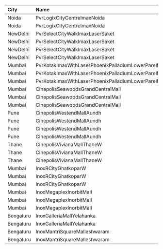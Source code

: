 | City      | Name                                                  | Language |  Time | Type            | Price | Capacity | Booked |
| :-------- | :---------------------------------------------------- | :------- | ----: | :-------------- | ----: | -------: | -----: |
| Noida     | PvrLogixCityCentreImaxNoida                           | English  | 12:00 | 3DPrime         |  490₹ |      157 |      4 |
| Noida     | PvrLogixCityCentreImaxNoida                           | English  | 12:00 | 3DRecliner      |  915₹ |       10 |      5 |
| NewDelhi  | PvrSelectCityWalkImaxLaserSaket                       | English  | 12:10 | 3DLoungerNormal |  350₹ |        5 |      2 |
| NewDelhi  | PvrSelectCityWalkImaxLaserSaket                       | English  | 12:10 | 3DClassic       |  300₹ |       65 |      5 |
| NewDelhi  | PvrSelectCityWalkImaxLaserSaket                       | English  | 12:10 | 3DPrime         |  350₹ |       70 |     10 |
| NewDelhi  | PvrSelectCityWalkImaxLaserSaket                       | English  | 12:10 | 3DRecliner      |  650₹ |        9 |      0 |
| Mumbai    | PvrKotakImaxWithLaserPhoenixPalladiumLowerParelMumbai | English  | 14:45 | 3DClassic       |  290₹ |       29 |      2 |
| Mumbai    | PvrKotakImaxWithLaserPhoenixPalladiumLowerParelMumbai | English  | 14:45 | 3DPrime         |  340₹ |      164 |      3 |
| Mumbai    | PvrKotakImaxWithLaserPhoenixPalladiumLowerParelMumbai | English  | 14:45 | 3DRecliner      |  470₹ |        8 |      3 |
| Mumbai    | CinepolisSeawoodsGrandCentralMall                     | English  | 15:05 | Normal          |  200₹ |       27 |      0 |
| Mumbai    | CinepolisSeawoodsGrandCentralMall                     | English  | 15:05 | Executive       |  220₹ |       51 |      3 |
| Mumbai    | CinepolisSeawoodsGrandCentralMall                     | English  | 15:05 | Premium         |  240₹ |       36 |     20 |
| Pune      | CinepolisWestendMallAundh                             | English  | 15:25 | Normal          |  200₹ |       20 |      0 |
| Pune      | CinepolisWestendMallAundh                             | English  | 15:25 | Executive       |  250₹ |       86 |     38 |
| Pune      | CinepolisWestendMallAundh                             | English  | 15:25 | Premium         |  300₹ |       25 |     20 |
| Pune      | CinepolisWestendMallAundh                             | English  | 15:25 | Vip             |  400₹ |        7 |      5 |
| Thane     | CinepolisVivianaMallThaneW                            | English  | 15:30 | Normal          |  220₹ |       39 |     20 |
| Thane     | CinepolisVivianaMallThaneW                            | English  | 15:30 | Executive       |  220₹ |      224 |    117 |
| Thane     | CinepolisVivianaMallThaneW                            | English  | 15:30 | Premium         |  250₹ |       57 |     35 |
| Mumbai    | InoxRCityGhatkoparW                                   | English  | 18:15 | Club            |  310₹ |       67 |      0 |
| Mumbai    | InoxRCityGhatkoparW                                   | English  | 18:15 | Executive       |  290₹ |        4 |      0 |
| Mumbai    | InoxRCityGhatkoparW                                   | English  | 18:15 | Royal           |  330₹ |       39 |      0 |
| Mumbai    | InoxMegaplexInorbitMall                               | English  | 18:45 | Executive       |  300₹ |       27 |      0 |
| Mumbai    | InoxMegaplexInorbitMall                               | English  | 18:45 | Premiere        |  300₹ |       69 |      0 |
| Mumbai    | InoxMegaplexInorbitMall                               | English  | 18:45 | Silver          |  300₹ |       31 |      0 |
| Bengaluru | InoxGalleriaMallYelahanka                             | English  | 21:20 | Club            |  370₹ |       44 |      0 |
| Bengaluru | InoxGalleriaMallYelahanka                             | English  | 21:20 | Executive       |  350₹ |      220 |      0 |
| Bengaluru | InoxMantriSquareMalleshwaram                          | English  | 21:20 | Club            |  350₹ |      222 |      0 |
| Bengaluru | InoxMantriSquareMalleshwaram                          | English  | 21:20 | Club            |  350₹ |      153 |      0 |